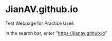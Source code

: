 # JianAV.github.io
Test Webpage for Practice Uses

In the search bar, enter "https://jianav.github.io"
